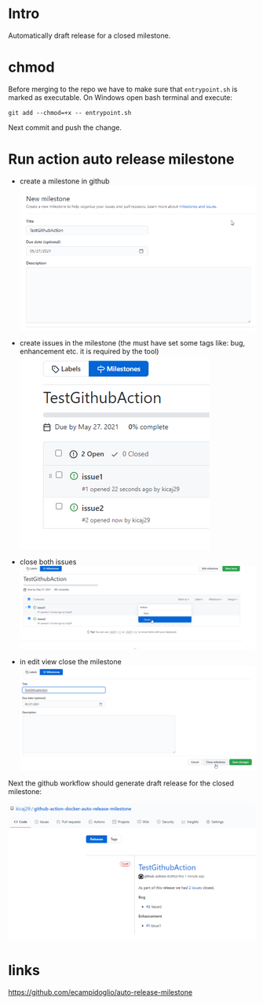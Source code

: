 # Intro

Automatically draft release for a closed milestone.

# chmod
Before merging to the repo we have to make sure that `entrypoint.sh` is marked as executable.
On Windows open bash terminal and execute:

```
git add --chmod=+x -- entrypoint.sh
```
Next commit and push the change.

# Run action auto release milestone

* create a milestone in github
![015-create-milestone.png](./images/015-create-milestone.png)

* create issues in the milestone (the must have set some tags like: bug, enhancement etc. it is required by the tool)
![016-create-issues-in-milestone.png](./images/016-create-issues-in-milestone.png)

* close both issues
![017-close-both-issues.png](./images/017-close-both-issues.png)

* in edit view close the milestone
![018-close-milestone.png](./images/018-close-milestone.png)

Next the github workflow should generate draft release for the closed milestone:

![019-milestone-release.png](./images/019-milestone-release.png)

# links
https://github.com/ecampidoglio/auto-release-milestone   




